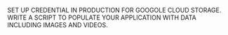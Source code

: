 SET UP CREDENTIAL IN PRODUCTION FOR GOOGOLE CLOUD STORAGE.
WRITE A SCRIPT TO POPULATE YOUR APPLICATION WITH DATA INCLUDING IMAGES AND VIDEOS.